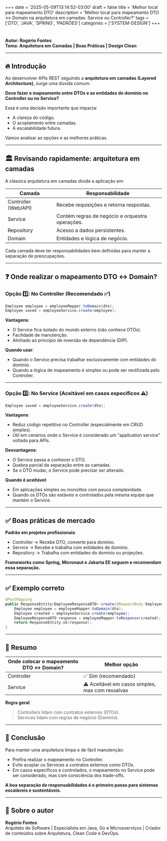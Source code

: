 +++
date = '2025-05-09T13:14:52-03:00'
draft = false
title = 'Melhor local para mapeamento DTO'
description = 'Melhor local para mapeamento DTO ↔ Domain na arquitetura em camadas: Service ou Controller?'
tags = ['DTO', 'JAVA', 'SPRING', 'PADRÔES']
categories = ['SYSTEM-DESIGN']
+++

# 
**Autor: Rogério Fontes**  
**Tema: Arquitetura em Camadas | Boas Práticas | Design Clean**

---

## 🔥 Introdução

Ao desenvolver APIs REST seguindo a **arquitetura em camadas (Layered Architecture)**, surge uma dúvida comum:

**Devo fazer o mapeamento entre DTOs e as entidades de domínio no Controller ou no Service?**

Essa é uma decisão importante que impacta:
- A clareza do código.
- O acoplamento entre camadas.
- A escalabilidade futura.

Vamos analisar as opções e as melhores práticas.

---

## 🏛 Revisando rapidamente: arquitetura em camadas

A clássica arquitetura em camadas divide a aplicação em:

| Camada | Responsabilidade |
|--------|------------------|
| Controller (Web/API) | Recebe requisições e retorna respostas. |
| Service | Contém regras de negócio e orquestra operações. |
| Repository | Acesso a dados persistentes. |
| Domain | Entidades e lógica de negócio. |

Cada camada deve ter responsabilidades bem definidas para manter a separação de preocupações.

---

## ❓ Onde realizar o mapeamento DTO ↔ Domain?

### Opção 1️⃣: No Controller (**Recomendado ✅**)

```java
Employee employee = employeeMapper.toDomain(dto);
Employee saved = employeeService.create(employee);
```

**Vantagens**:
- O Service fica isolado do mundo externo (não conhece DTOs).
- Facilidade de manutenção.
- Alinhado ao princípio de inversão de dependência (DIP).

**Quando usar**:
- Quando o Service precisa trabalhar exclusivamente com entidades do domínio.
- Quando a lógica de mapeamento é simples ou pode ser reutilizada pelo Controller.

---

### Opção 2️⃣: No Service (**Aceitável em casos específicos ⚠**)

```java
Employee saved = employeeService.create(dto);
```

**Vantagens**:
- Reduz código repetitivo no Controller (especialmente em CRUD simples).
- Útil em cenários onde o Service é considerado um "application service" voltado para APIs.

**Desvantagens**:
- O Service passa a conhecer o DTO.
- Quebra parcial da separação entre as camadas.
- Se o DTO mudar, o Service pode precisar ser alterado.

**Quando é aceitável**:
- Em aplicações simples ou monolitos com pouca complexidade.
- Quando os DTOs são estáveis e controlados pela mesma equipe que mantém o Service.

---

## ✅ Boas práticas de mercado

**Padrão em projetos profissionais**:
- Controller → Recebe DTO, converte para domínio.
- Service → Recebe e trabalha com entidades de domínio.
- Repository → Trabalha com entidades do domínio ou projeções.

**Frameworks como Spring, Micronaut e Jakarta EE seguem e recomendam essa separação.**

---

## ✅ Exemplo correto

```java
@PostMapping
public ResponseEntity<EmployeeResponseDTO> create(@RequestBody EmployeeRequestDTO dto) {
    Employee employee = employeeMapper.toDomain(dto);
    Employee created = employeeService.create(employee);
    EmployeeResponseDTO response = employeeMapper.toResponse(created);
    return ResponseEntity.ok(response);
}
```

---

## 🚀 Resumo

| Onde colocar o mapeamento DTO ↔ Domain? | Melhor opção |
|-----------------------------------------|--------------|
| Controller | ✅ Sim (recomendado) |
| Service | ⚠ Aceitável em casos simples, mas com ressalvas |

**Regra geral**:
> Controllers lidam com contratos externos (DTOs).  
> Services lidam com regras de negócio (Domínio).

---

## 📝 Conclusão

Para manter uma arquitetura limpa e de fácil manutenção:
- Prefira realizar o mapeamento no Controller.
- Evite acoplar os Services a contratos externos como DTOs.
- Em casos específicos e controlados, o mapeamento no Service pode ser considerado, mas com consciência dos trade-offs.

**A boa separação de responsabilidades é o primeiro passo para sistemas escaláveis e sustentáveis.**

---

## 📌 Sobre o autor

**Rogério Fontes**  
Arquiteto de Software | Especialista em Java, Go e Microsserviços | Criador de conteúdos sobre Arquitetura, Clean Code e DevOps.
